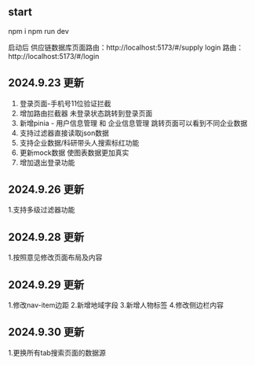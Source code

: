 ## start

npm i
npm run dev

启动后
供应链数据库页面路由：http://localhost:5173/#/supply
login 路由： http://localhost:5173/#/login

## 2024.9.23 更新

1. 登录页面-手机号11位验证拦截
2. 增加路由拦截器 未登录状态跳转到登录页面
3. 新增pinia - 用户信息管理 和 企业信息管理 跳转页面可以看到不同企业数据
4. 支持过滤器直接读取json数据
5. 支持企业数据/科研带头人搜索标红功能
6. 更新mock数据 使图表数据更加真实
7. 增加退出登录功能

## 2024.9.26 更新

1.支持多级过滤器功能

## 2024.9.28 更新

1.按照意见修改页面布局及内容

## 2024.9.29 更新

1.修改nav-item边距
2.新增地域字段
3.新增人物标签
4.修改侧边栏内容

## 2024.9.30 更新

1.更换所有tab搜索页面的数据源
